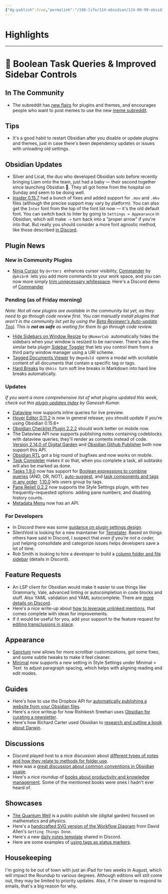 ```yaml
---
{"dg-publish":true,"permalink":"/100-life/114-obsidian/114-00-99-obsidian-unprocessed/boolean-task-queries-improved-sidebar-controls/"}
---
```


# Highlights


---
# 🌠 Boolean Task Queries & Improved Sidebar Controls
## In The Community

-   The subreddit has [new flairs](https://www.reddit.com/r/ObsidianMD/comments/w4bpun/robsidianmd_mod_update_20220721/) for plugins and themes, and encourages people who want to post memes to use the new [meme subreddit](https://www.reddit.com/r/ObsidianMDMemes/).

## Tips

-   It's a good habit to restart Obsidian after you disable or update plugins and themes, just in case there's been dependency updates or issues with unloading old settings.

## Obsidian Updates

-   Silver and Licat, the duo who developed Obsidian solo before recently bringing Liam onto the team, just had a baby — their second together since launching Obsidian 🥰. They all got home from the hospital on Sunday and seem to be doing well.
-   [Insider 0.15.7](https://forum.obsidian.md/t/obsidian-release-v0-15-7-insider-build/40543) had a bunch of fixes and added support for `.mov` and `.mkv` files (although the precise support may vary by platform). You can also get the `Inter` font from the top of the font list now — it's the old default font. You can switch back to Inter by going to `Settings > Appearance` in Obsidian, which will make `->` turn back into a "proper arrow" if you're into that. But really you should consider a more font agnostic method, like those described [in Discord](https://discord.com/channels/686053708261228577/702656734631821413/998649374118785087).

## Plugin News

### New in Community Plugins

-   [Ninja Cursor](https://github.com/vrtmrz/ninja-cursor) by `@vrtmrz`  enhances cursor visibility, [Commander](https://github.com/phibr0/obsidian-commander) by `@phibr0`  lets you add more commands to your work space, and you can now more simply [trim unnecessary whitespace](https://github.com/zlovatt/obsidian-trim-whitespace). Here's a Discord demo of [Commander](https://discord.com/channels/686053708261228577/855181471643861002/999763489579077632)

### Pending (as of Friday morning)

_Note: Not all new plugins are available in the community list yet, as they need to go through code review first. You can manually install plugins that aren't in the community list yet by using the [Beta Reviewer's Auto-update Tool](https://github.com/TfTHacker/obsidian42-brat). This is **not as safe** as waiting for them to go through code review._

-   [Hide Sidebars on Window Resize](https://github.com/NomarCub/obsidian-hide-sidebars-on-window-resize) by `@NomarCub`  automatically hides the sidebars when your window is resized to be narrower. There's also the similar beta plugin [Sidebar Toggler](https://github.com/chrisgrieser/obsidian-sidebar-toggler) that lets you control them from a third party window manager using a URI scheme.
-   [Tagged Documents Viewer](https://github.com/mgeduld/obsidian-tagged-documents-viewer) by `@mgeduld`  opens a modal with scrollable content of all documents that contain a specific tag or tags.
-   [Hard Breaks](https://github.com/bkis/obsidian-hard-breaks) by `@bkis`  turn soft line breaks in Markdown into hard line breaks automatically.

### Updates

_If you want a more comprehensive list of what plugins updated this week, check out this [plugin updates index](https://obsidian-plugin-stats.vercel.app/updates) by Ganessh Kumar._

-   [Dataview](https://github.com/blacksmithgu/obsidian-dataview/issues/729) now supports inline queries for live preview.
-   [Hover Editor 0.11.2](https://github.com/nothingislost/obsidian-hover-editor/releases/tag/0.11.2) is now in general release; you should update if you're using Obsidian 0.15.6+
-   [Obsidian Checklist Plugin 2.2.2](https://github.com/delashum/obsidian-checklist-plugin/releases) should work better on mobile now.
-   The Dataview API now supports publishing notes containing codeblocks with dataview queries; they'll render as contents instead of code. [Version 2.14.0 of Digital Garden](https://github.com/oleeskild/obsidian-digital-garden/releases/tag/2.14.0) and [Obsidian Github Publisher](https://github.com/obsidianMkdocs/obsidian-github-publisher) both now support this API.
-   [Obsidian RTL](https://github.com/esm7/obsidian-rtl) got a big round of bugfixes and now works on mobile.
-   [Task Completer](https://github.com/GamerGirlandCo/obsidian-auto-checkbox/releases/tag/1.1.0) makes it so that, when you complete a task, all subtasks will also be marked as done.
-   [Tasks 1.9.0](https://github.com/obsidian-tasks-group/obsidian-tasks/releases/tag/1.9.0) now has support for [Boolean expressions to combine queries](https://obsidian-tasks-group.github.io/obsidian-tasks/queries/combining-filters/) (AND, OR, NOT), [auto-suggest](https://obsidian-tasks-group.github.io/obsidian-tasks/getting-started/auto-suggest/), and [task components and tags in any order](https://obsidian-tasks-group.github.io/obsidian-tasks/getting-started/auto-suggest/#what-do-i-need-to-now-about-the-order-of-items-in-a-task). [1.10.0](https://github.com/obsidian-tasks-group/obsidian-tasks/releases/tag/1.10.0) lets users group by tags.
-   [Pane Relief 0.2.2](https://github.com/pjeby/pane-relief/releases/tag/0.2.2) now supports the Style Settings plugin, with two frequently-requested options: adding pane numbers, and disabling history counts.
-   [Metadata Menu](https://github.com/mdelobelle/metadatamenu/releases/tag/0.1.0) now has an API.

### For Developers

-   In Discord there was some [guidance on plugin settings design](https://discord.com/channels/686053708261228577/840286264964022302/999733142845915246).
-   SilentVoid is looking for a new maintainer for [Templater](https://github.com/SilentVoid13/Templater). Based on things others have said in Discord, I suspect that _even if you're not a coder,_ just helping consolidate and categorize issues helps developers save a lot of time.
-   Rob Smith is looking to hire a developer to build a [column folder and file sidebar](https://discord.com/channels/686053708261228577/840286264964022302/999725468230111242) (details in Discord).

## Feature Requests

-   An LSP client for Obsidian would make it easier to use things like Grammarly, Vale, advanced linting or autocompletion in code blocks and stuff. Also YAML validation and YAML autocomplete. There are [more details on Discord](https://discord.com/channels/686053708261228577/700466324840775831/997559190191079514).
-   Here's a nice write-up about [how to leverage unlinked mentions](https://forum.obsidian.md/t/expanding-the-usefulness-of-unlinked-mentions/40633), that comes complete with ideas for improvements.
-   If it would be useful for you, add your support to the feature request for [editing transclusions in place](https://forum.obsidian.md/t/enable-editing-of-transclusion-in-place/15342?u=synchronicity).

## Appearance

-   [Sanctum](https://github.com/jdanielmourao/obsidian-sanctum) now allows for more scrollbar customizations, got some fixes, and some subtle tweaks to make it feel cleaner.
-   [Minimal](https://github.com/kepano/obsidian-minimal) now supports a new setting in Style Settings under Minimal > Text  to adjust paragraph spacing, which helps with aligning reading and edit modes.

## Guides

-   Here's how to use the Dropbox API for [automatically publishing a website from your Obsidian files](https://chaseignited.com/posts/publishing-my-website-from-obsidian-files/).
-   Here's a nice writeup for how Rishikesh Sreehari uses [Obsidian for curating a newsletter](https://rishikeshs.com/how-i-curate-my-newsletter/).
-   Here's how Richard Carter used Obsidian to [research and outline a book about Darwin](http://richardcarter.com/sidelines/converting-my-notes-into-a-chapter/).

## Discussions

-   Discord played host to a nice discussion about [different types of notes and how they relate to methods for folder use](https://discord.com/channels/686053708261228577/710585052769157141/997694236969410571).
-   Here was a [great discussion about common conventions in Obsidian usage](https://www.reddit.com/r/ObsidianMD/comments/w4ww5g/questions_on_obsidian_conventions/).
-   Here's a nice roundup of [books about productivity and knowledge management](https://www.reddit.com/r/ObsidianMD/comments/w2ncrh/what_are_the_books_or_any_ressources_about/). Some of the mentioned books were ones I hadn't ever heard of.

## Showcases

-   [The Quantum Well](https://publish.obsidian.md/myquantumwell/) is a public publish site (digital garden) focused on mathematics and physics.
-   Here's a [handcrafted SVG version of the Workflow Diagram](https://gist.github.com/azaol-aegnor/f9b548b8e864c570b2a3e0c9bf1e045d) from David Allen's `Getting Things Done`.
-   Here's a new [daily notes template](https://discord.com/channels/686053708261228577/744933215063638183/997882220222107699) shared in Discord.
-   Here are some examples of [using tags as status markers](https://www.reddit.com/r/ObsidianMD/comments/w06qun/to_the_few_fellows_who_use_tags_as_status_id_like/).

## Housekeeping

I'm going to be out of town with just an iPad for two weeks in August, which will impact the Roundup to various degrees. Although editions will still come out, they may be limited to priority updates. Also, if I'm slower to respond to emails, that's a big reason for why.